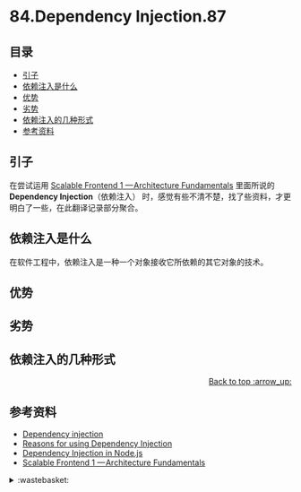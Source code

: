 # 84.Dependency Injection.87
## <a name="index"></a> 目录
- [引子](#start)
- [依赖注入是什么](#what)
- [优势](#advantages)
- [劣势](#disadvantages)
- [依赖注入的几种形式](#types)
- [参考资料](#reference)


## <a name="start"></a> 引子
在尝试运用 [Scalable Frontend 1 — Architecture Fundamentals][url-4] 里面所说的 **Dependency Injection**（依赖注入） 时，感觉有些不清不楚，找了些资料，才更明白了一些，在此翻译记录部分聚合。

## <a name="what"></a> 依赖注入是什么
在软件工程中，依赖注入是一种一个对象接收它所依赖的其它对象的技术。

## <a name="advantages"></a> 优势
## <a name="disadvantages"></a> 劣势
## <a name="types"></a> 依赖注入的几种形式


<div align="right"><a href="#index">Back to top :arrow_up:</a></div>

## <a name="reference"></a> 参考资料
- [Dependency injection][url-1]
- [Reasons for using Dependency Injection][url-2]
- [Dependency Injection in Node.js][url-3]
- [Scalable Frontend 1 — Architecture Fundamentals][url-4]


[url-1]:https://en.wikipedia.org/wiki/Dependency_injection
[url-2]:https://blog.risingstack.com/dependency-injection-in-node-js/
[url-3]:https://medium.com/@Jeffijoe/dependency-injection-in-node-js-2016-edition-f2a88efdd427
[url-4]:https://github.com/XXHolic/blog/issues/78

[url-local-rail]:./images/n/rail.png

<details>
<summary>:wastebasket:</summary>

![n-poster][url-local-poster]

</details>

[url-book]:https://book.douban.com/subject/26916012/
[url-local-poster]:./images/n/poster.jpg
